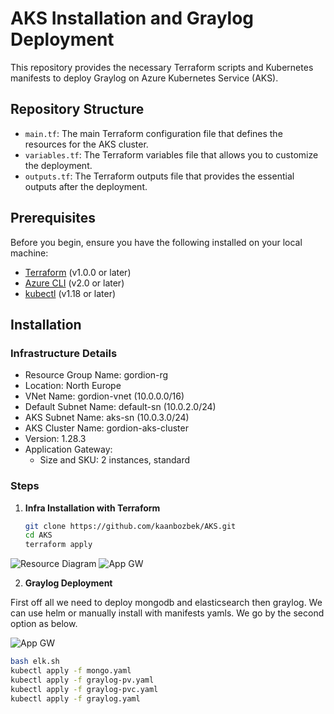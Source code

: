 # AKS Installation and Graylog Deployment

This repository provides the necessary Terraform scripts and Kubernetes manifests to deploy Graylog on Azure Kubernetes Service (AKS). 

## Repository Structure

- `main.tf`: The main Terraform configuration file that defines the resources for the AKS cluster.
- `variables.tf`: The Terraform variables file that allows you to customize the deployment.
- `outputs.tf`: The Terraform outputs file that provides the essential outputs after the deployment.



## Prerequisites

Before you begin, ensure you have the following installed on your local machine:

- [Terraform](https://www.terraform.io/downloads.html) (v1.0.0 or later)
- [Azure CLI](https://docs.microsoft.com/en-us/cli/azure/install-azure-cli) (v2.0 or later)
- [kubectl](https://kubernetes.io/docs/tasks/tools/install-kubectl/) (v1.18 or later)

## Installation

### Infrastructure Details
- Resource Group Name: gordion-rg
- Location: North Europe
- VNet Name: gordion-vnet (10.0.0.0/16)
- Default Subnet Name: default-sn (10.0.2.0/24)
- AKS Subnet Name: aks-sn (10.0.3.0/24)
- AKS Cluster Name: gordion-aks-cluster
- Version: 1.28.3
- Application Gateway:
  - Size and SKU: 2 instances, standard

### Steps

1. **Infra Installation with Terraform**

   ```sh
   git clone https://github.com/kaanbozbek/AKS.git
   cd AKS
   terraform apply
![Resource Diagram](https://github.com/kaanbozbek/AKS/blob/main/images/resources.png)
![App GW](https://github.com/kaanbozbek/AKS/blob/main/images/appgw.png)

2. **Graylog Deployment**
   
First off all we need to deploy mongodb and elasticsearch then graylog. We can use helm or manually install with manifests yamls. We go by the second option as below.

![App GW](https://github.com/kaanbozbek/AKS/blob/main/images/Pods.png)

```sh
bash elk.sh
kubectl apply -f mongo.yaml
kubectl apply -f graylog-pv.yaml
kubectl apply -f graylog-pvc.yaml
kubectl apply -f graylog.yaml 


